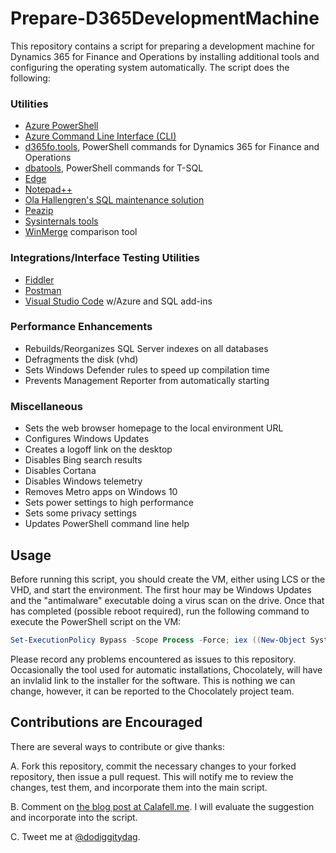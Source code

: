 # Prepare-D365DevelopmentMachine
This repository contains a script for preparing a development machine for Dynamics 365 for Finance and Operations by installing additional tools and configuring the operating system automatically.  The script does the following:

### Utilities
*	[Azure PowerShell](https://docs.microsoft.com/en-us/powershell/azure/overview?view=azurermps-6.11.0)
*	[Azure Command Line Interface (CLI)](https://docs.microsoft.com/en-us/cli/azure/get-started-with-azure-cli?view=azure-cli-latest)
*	[d365fo.tools](https://github.com/d365collaborative/d365fo.tools), PowerShell commands for Dynamics 365 for Finance and Operations
*	[dbatools](https://dbatools.io/), PowerShell commands for T-SQL
*	[Edge](https://www.microsoft.com/en-us/edge)
*	[Notepad++](https://notepad-plus-plus.org/)
*	[Ola Hallengren's SQL maintenance solution](https://ola.hallengren.com/)
*	[Peazip](http://www.peazip.org/)
*	[Sysinternals tools](https://docs.microsoft.com/en-us/sysinternals/)
*	[WinMerge](http://winmerge.org/) comparison tool

### Integrations/Interface Testing Utilities
*	[Fiddler](https://www.telerik.com/fiddler)
*	[Postman](https://www.getpostman.com/)
*	[Visual Studio Code](https://code.visualstudio.com/) w/Azure and SQL add-ins

### Performance Enhancements
* Rebuilds/Reorganizes SQL Server indexes on all databases
* Defragments the disk (vhd)
* Sets Windows Defender rules to speed up compilation time
* Prevents Management Reporter from automatically starting

### Miscellaneous
* Sets the web browser homepage to the local environment URL
* Configures Windows Updates
* Creates a logoff link on the desktop
* Disables Bing search results
* Disables Cortana
* Disables Windows telemetry
* Removes Metro apps on Windows 10
* Sets power settings to high performance
* Sets some privacy settings
* Updates PowerShell command line help


## Usage
Before running this script, you should create the VM, either using LCS or the VHD, and start the environment.  The first hour may be Windows Updates and the "antimalware" executable doing a virus scan on the drive.  Once that has completed (possible reboot required), run the following command to execute the PowerShell script on the VM:

```powershell
Set-ExecutionPolicy Bypass -Scope Process -Force; iex ((New-Object System.Net.WebClient).DownloadString('https://raw.githubusercontent.com/dodiggitydag/D365FO-Prepare-D365DevelopmentMachine/master/Prepare-D365DevelopmentMachine.ps1'))
```
Please record any problems encountered as issues to this repository.  Occasionally the tool used for automatic installations, Chocolately, will have an invlalid link to the installer for the software.  This is nothing we can change, however, it can be reported to the Chocolately project team.

## Contributions are Encouraged
There are several ways to contribute or give thanks:

A. Fork this repository, commit the necessary changes to your forked repository, then issue a pull request.  This will notify me to review the changes, test them, and incorporate them into the main script.

B. Comment on [the blog post at Calafell.me](http://calafell.me/automatically-prepare-a-development-vm-for-microsoft-dynamics-365-for-finance-and-operations/).  I will evaluate the suggestion and incorporate into the script.

C. Tweet me at [@dodiggitydag](https://twitter.com/dodiggitydag).
